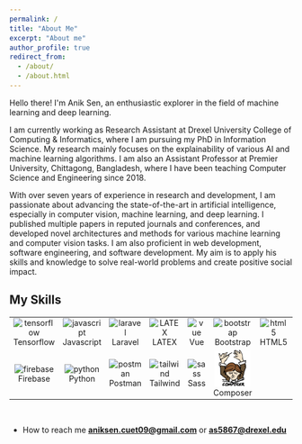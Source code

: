 ```yaml
---
permalink: /
title: "About Me"
excerpt: "About me"
author_profile: true
redirect_from: 
  - /about/
  - /about.html
---
```

Hello there! I'm Anik Sen, an enthusiastic explorer in the field of machine learning and deep learning.

I am currently working as Research Assistant at Drexel University College of Computing & Informatics, where I am pursuing my PhD in Information Science. My research mainly focuses on the explainability of various AI and machine learning algorithms. I am also an Assistant Professor at Premier University, Chittagong, Bangladesh, where I have been teaching Computer Science and Engineering since 2018.

With over seven years of experience in research and development, I am passionate about advancing the state-of-the-art in artificial intelligence, especially in computer vision, machine learning, and deep learning. I published multiple papers in reputed journals and conferences, and developed novel architectures and methods for various machine learning and computer vision tasks. I am also proficient in web development, software engineering, and software development. My aim is to apply his skills and knowledge to solve real-world problems and create positive social impact.

<h2>My Skills</h2>
<table>
  <tr>
    <td align="center">
      <img alt="tensorflow" height=64px src="https://devicons.dev.br/icons?icon=Tensorflow">
      <br>Tensorflow
    </td>
    <td align="center">
      <img alt="javascript" height=64px src="https://devicons.dev.br/icons?icon=javascript">
      <br>Javascript
    </td>
    <td align="center">
       <img alt="laravel" height=64px src="https://devicons.dev.br/icons?icon=Laravel" />
      <br>Laravel
    </td>
    <td align="center">
      <img alt="LATEX" height=64px src="https://devicons.dev.br/icons?icon=Latex">
      <br>LATEX
    </td>
    <td align="center">
      <img alt="vue" height=64px src="https://devicons.dev.br/icons?icon=vuejs">
      <br>Vue
    </td>
    <td align="center">
      <img alt="bootstrap" height=64px src="https://devicons.dev.br/icons?icon=bootstrap">
      <br>Bootstrap
    </td>
    <td align="center">
      <img alt="html5" height=64px src="https://devicons.dev.br/icons?icon=html">
      <br>HTML5
    </td>
    <td align="center">
      <img alt="php" height=64px src="https://devicons.dev.br/icons?icon=PHP">
      <br>PHP
    </td>
    <td align="center">
      <img alt="git" height=64px src="https://devicons.dev.br/icons?icon=git">
      <br>Git
    </td>
    <td align="center">
      <img alt="jquery" height=64px src="https://devicons.dev.br/icons?icon=jquery">
      <br>jQuery
    </td>
    <td align="center">
      <img alt="wordpress" height=64px src="https://devicons.dev.br/icons?icon=wordpress">
      <br>WordPress
    </td>
    <td align="center">
      <img alt="angular" height=64px src="https://devicons.dev.br/icons?icon=angular">
      <br>Angular
    </td>
  </tr>
  <tr>
    <td align="center">
      <img alt="firebase" height=64px src="https://devicons.dev.br/icons?icon=firebase">
      <br>Firebase
    </td>
    <td align="center">
      <img alt="python" height=64px src="https://devicons.dev.br/icons?icon=python">
      <br>Python
    </td>
    <td align="center">
      <img alt="postman" height=64px src="https://devicons.dev.br/icons?icon=postman">
      <br>Postman
    </td>
    <td align="center">
      <img alt="tailwind" height=64px src="https://devicons.dev.br/icons?icon=tailwindcss">
      <br>Tailwind
    </td>
    <td align="center">
      <img alt="sass" height=64px src="https://devicons.dev.br/icons?icon=sass">
      <br>Sass
    </td>
    <td align="center">
      <img alt="composer" height=64px src="https://raw.githubusercontent.com/devicons/devicon/master/icons/composer/composer-original.svg">
      <br>Composer
    </td>
  </tr>
</table>

<br>

- How to reach me **aniksen.cuet09@gmail.com** or **as5867@drexel.edu**

<br>
